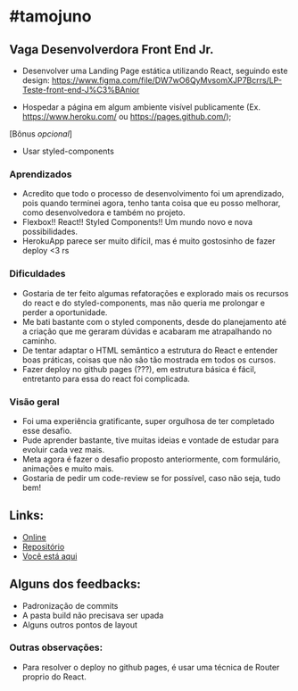 # #tamojuno

## Vaga Desenvolverdora Front End Jr.

- Desenvolver uma Landing Page estática utilizando React, seguindo este design: https://www.figma.com/file/DW7wO6QyMvsomXJP7Bcrrs/LP-Teste-front-end-J%C3%BAnior

- Hospedar a página em algum ambiente visível publicamente (Ex. https://www.heroku.com/ ou https://pages.github.com/);

[Bônus *opcional*]

- Usar styled-components

### Aprendizados

- Acredito que todo o processo de desenvolvimento foi um aprendizado, pois quando terminei agora, tenho tanta coisa que eu posso melhorar, como desenvolvedora e também no projeto.
- Flexbox!! React!! Styled Components!! Um mundo novo e nova possibilidades.
- HerokuApp parece ser muito difícil, mas é muito gostosinho de fazer deploy <3 rs

### Dificuldades

- Gostaria de ter feito algumas refatorações e explorado mais os recursos do react e do styled-components, mas não queria me prolongar e perder a oportunidade.
- Me bati bastante com o styled components, desde do planejamento até a criação que me geraram dúvidas e acabaram me atrapalhando no caminho.
- De tentar adaptar o HTML semântico a estrutura do React e entender boas práticas, coisas que não são tão mostrada em todos os cursos.
- Fazer deploy no github pages (???), em estrutura básica é fácil, entretanto para essa do react foi complicada.

### Visão geral

- Foi uma experiência gratificante, super orgulhosa de ter completado esse desafio.
- Pude aprender bastante, tive muitas ideias e vontade de estudar para evoluir cada vez mais.
- Meta agora é fazer o desafio proposto anteriormente, com formulário, animações e muito mais.
- Gostaria de pedir um code-review se for possível, caso não seja, tudo bem!

## Links:

- [Online](https://tamojuno.herokuapp.com/)
- [Repositório](https://github.com/amandabrbz/tamojuno)
- [Você está aqui](https://amandabrbz.github.io/tamojuno/) 

## Alguns dos feedbacks:

- Padronização de commits
- A pasta build não precisava ser upada
- Alguns outros pontos de layout

### Outras observações:

- Para resolver o deploy no github pages, é usar uma técnica de Router proprio do React.

